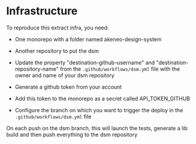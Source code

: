 # Infrastructure

To reproduce this extract infra, you need:

-   One monorepo with a folder named akeneo-design-system
-   Another repository to put the dsm

-   Update the property "destination-github-username" and "destination-repository-name" from the `.github/workflows/dsm.yml` file with the owner and name of your dsm repository
-   Generate a github token from your account
-   Add this token to the monorepo as a secret called API_TOKEN_GITHUB
-   Configure the branch on which you want to trigger the deploy in the `.github/workflows/dsm.yml` file

On each push on the dsm branch, this will launch the tests, generate a lib build and then push everything to the dsm repository
